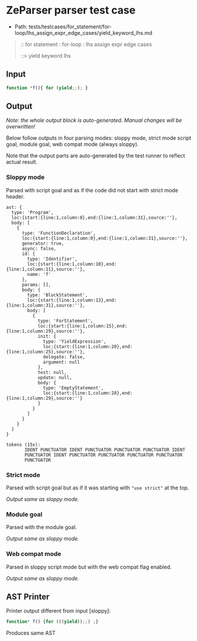 # ZeParser parser test case

- Path: tests/testcases/for_statement/for-loop/lhs_assign_expr_edge_cases/yield_keyword_lhs.md

> :: for statement : for-loop : lhs assign expr edge cases
>
> ::> yield keyword lhs

## Input

`````js
function *f(){ for (yield;;); }
`````

## Output

_Note: the whole output block is auto-generated. Manual changes will be overwritten!_

Below follow outputs in four parsing modes: sloppy mode, strict mode script goal, module goal, web compat mode (always sloppy).

Note that the output parts are auto-generated by the test runner to reflect actual result.

### Sloppy mode

Parsed with script goal and as if the code did not start with strict mode header.

`````
ast: {
  type: 'Program',
  loc:{start:{line:1,column:0},end:{line:1,column:31},source:''},
  body: [
    {
      type: 'FunctionDeclaration',
      loc:{start:{line:1,column:0},end:{line:1,column:31},source:''},
      generator: true,
      async: false,
      id: {
        type: 'Identifier',
        loc:{start:{line:1,column:10},end:{line:1,column:11},source:''},
        name: 'f'
      },
      params: [],
      body: {
        type: 'BlockStatement',
        loc:{start:{line:1,column:13},end:{line:1,column:31},source:''},
        body: [
          {
            type: 'ForStatement',
            loc:{start:{line:1,column:15},end:{line:1,column:29},source:''},
            init: {
              type: 'YieldExpression',
              loc:{start:{line:1,column:20},end:{line:1,column:25},source:''},
              delegate: false,
              argument: null
            },
            test: null,
            update: null,
            body: {
              type: 'EmptyStatement',
              loc:{start:{line:1,column:28},end:{line:1,column:29},source:''}
            }
          }
        ]
      }
    }
  ]
}

tokens (15x):
       IDENT PUNCTUATOR IDENT PUNCTUATOR PUNCTUATOR PUNCTUATOR IDENT
       PUNCTUATOR IDENT PUNCTUATOR PUNCTUATOR PUNCTUATOR PUNCTUATOR
       PUNCTUATOR
`````

### Strict mode

Parsed with script goal but as if it was starting with `"use strict"` at the top.

_Output same as sloppy mode._

### Module goal

Parsed with the module goal.

_Output same as sloppy mode._

### Web compat mode

Parsed in sloppy script mode but with the web compat flag enabled.

_Output same as sloppy mode._

## AST Printer

Printer output different from input [sloppy]:

````js
function* f() {for (((yield));;) ;}
````

Produces same AST
